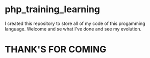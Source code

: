 # php_training_learning

I created this repository to store all of my code of this progamming language. Welcome and se what I've done and see my evolution.

<h1> THANK'S FOR COMING</h1>
